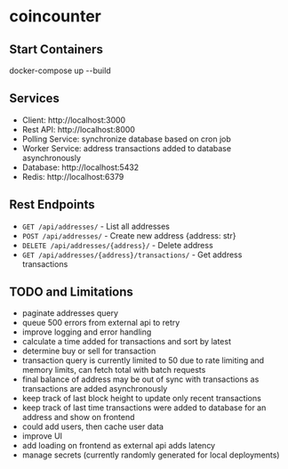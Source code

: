 # coincounter


## Start Containers
docker-compose up --build

## Services
- Client: http://localhost:3000 
- Rest API: http://localhost:8000
- Polling Service: synchronize database based on cron job
- Worker Service: address transactions added to database asynchronously 
- Database: http://localhost:5432
- Redis: http://localhost:6379


## Rest Endpoints
- `GET /api/addresses/` - List all addresses
- `POST /api/addresses/` - Create new address
    {address: str}
- `DELETE /api/addresses/{address}/` - Delete address
- `GET /api/addresses/{address}/transactions/` - Get address transactions

## TODO and Limitations
- paginate addresses query
- queue 500 errors from external api to retry
- improve logging and error handling
- calculate a time added for transactions and sort by latest
- determine buy or sell for transaction
- transaction query is currently limited to 50 due to rate limiting and memory limits, can fetch total with batch requests
- final balance of address may be out of sync with transactions as transactions are added asynchronously
- keep track of last block height to update only recent transactions
- keep track of last time transactions were added to database for an address and show on frontend
- could add users, then cache user data
- improve UI
- add loading on frontend as external api adds latency
- manage secrets (currently randomly generated for local deployments)